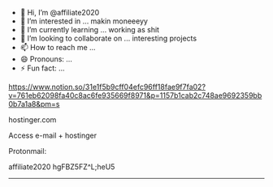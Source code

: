 - 👋 Hi, I’m @affiliate2020
- 👀 I’m interested in ... makin moneeeyy
- 🌱 I’m currently learning ...  working as shit 
- 💞️ I’m looking to collaborate on ... interesting projects
- 📫 How to reach me ...
- 😄 Pronouns: ...
- ⚡ Fun fact: ...

<!---
affiliate2020/affiliate2020 is a ✨ special ✨ repository because its `README.md` (this file) appears on your GitHub profile.
You can click the Preview link to take a look at your changes.
--->


https://www.notion.so/31e1f5b9cff04efc96ff18fae9f7fa02?v=761eb62098fa40c8ac6fe935669f8971&p=1157b1cab2c748ae9692359bb0b7a1a8&pm=s

hostinger.com     

Access e-mail + hostinger 

Protonmail:

affiliate2020
hgFBZ5FZ^L;heU5

------------------------------------




